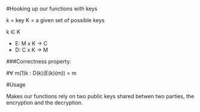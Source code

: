 #Hooking up our functions with keys 

k = key
K = a given set of possible keys

k  ∈ K

- E: M x K -> C 
- D: C x K -> M

###Correctness property: 

#∀ m(1)k : D(k)(E(k)(m)) = m 

#Usage

Makes our functions rely on two public keys shared betwen two parties, the encryption and the decryption.
